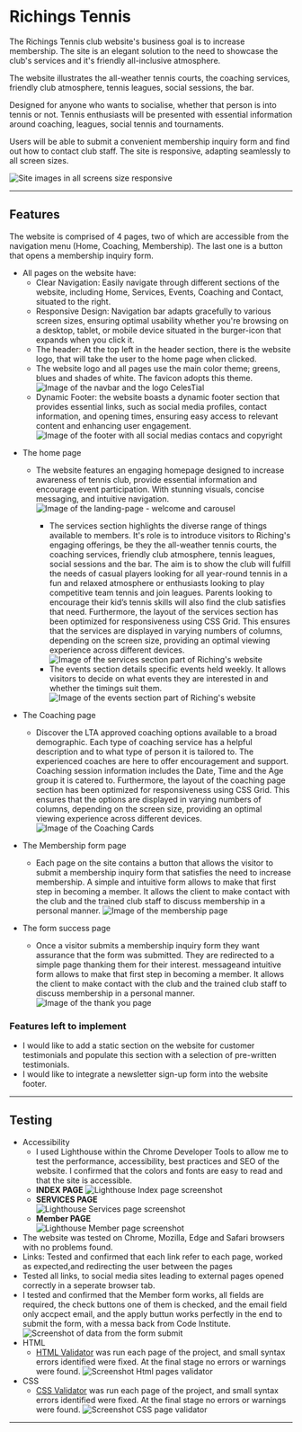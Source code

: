 # Richings Tennis

The Richings Tennis club website's business goal is to increase membership. The site is an elegant solution to the need to showcase the club's services and it's friendly all-inclusive atmosphere.

The website illustrates the all-weather tennis courts, the coaching services, friendly club atmosphere, tennis leagues, social sessions, the bar.

Designed for anyone who wants to socialise, whether that person is into tennis or not. Tennis enthusiasts will be presented with essential information around coaching, leagues, social tennis and tournaments.

Users will be able to submit a convenient membership inquiry form and find out how to contact club staff. The site is responsive, adapting seamlessly to all screen sizes.

![Site images in all screens size responsive](./documentation/responsive.png)

---

## Features

The website is comprised of 4 pages, two of which are accessible from the navigation menu (Home, Coaching, Membership). The last one is a button that opens a membership inquiry form.

-   All pages on the website have:
    -   Clear Navigation: Easily navigate through different sections of the website, including Home, Services, Events, Coaching and Contact, situated to the right.
    -   Responsive Design: Navigation bar adapts gracefully to various screen sizes, ensuring optimal usability whether you're browsing on a desktop, tablet, or mobile device situated in the burger-icon that expands when you click it.
    -   The header: At the top left in the header section, there is the website logo, that will take the user to the home page when clicked.
    -   The website logo and all pages use the main color theme; greens, blues and shades of white. The favicon adopts this theme.
        ![Image of the navbar and the logo CelesTial](./documentation/navbar.png)
    -   Dynamic Footer: the website boasts a dynamic footer section that provides essential links, such as social media profiles, contact information, and opening times, ensuring easy access to relevant content and enhancing user engagement.
        ![Image of the footer with all social medias contacs and copyright](./documentation/footer.png)

*   The home page

    -   The website features an engaging homepage designed to increase awareness of tennis club, provide essential information and encourage event participation. With stunning visuals, concise messaging, and intuitive navigation.
        ![Image of the landing-page - welcome and carousel](./documentation/landing-page.png)

        -   The services section highlights the diverse range of things available to members. It's role is to introduce visitors to Riching's engaging offerings, be they the all-weather tennis courts, the coaching services, friendly club atmosphere, tennis leagues, social sessions and the bar. The aim is to show the club will fulfill the needs of casual players looking for all year-round tennis in a fun and relaxed atmosphere or enthusiasts looking to play competitive team tennis and join leagues. Parents looking to encourage their kid’s tennis skills will also find the club satisfies that need. Furthermore, the layout of the services section has been optimized for responsiveness using CSS Grid. This ensures that the services are displayed in varying numbers of columns, depending on the screen size, providing an optimal viewing experience across different devices.
            ![Image of the services section part of Riching's website](./documentation/services-section.jpg)
        -   The events section details specific events held weekly. It allows visitors to decide on what events they are interested in and whether the timings suit them.
            ![Image of the events section part of Riching's website](./documentation/events-section.jpg)

*   The Coaching page

    -   Discover the LTA approved coaching options available to a broad demographic. Each type of coaching service has a helpful description and to what type of person it is tailored to. The experienced coaches are here to offer encouragement and support. Coaching session information includes the Date, Time and the Age group it is catered to. Furthermore, the layout of the coaching page section has been optimized for responsiveness using CSS Grid. This ensures that the options are displayed in varying numbers of columns, depending on the screen size, providing an optimal viewing experience across different devices.
        ![Image of the Coaching Cards](./documentation/coaching.png)

*   The Membership form page

    -   Each page on the site contains a button that allows the visitor to submit a membership inquiry form that satisfies the need to increase membership. A simple and intuitive form allows to make that first step in becoming a member. It allows the client to make contact with the club and the trained club staff to discuss membership in a personal manner.
        ![Image of the membership page](./documentation/membership-form.png)

*   The form success page
    -   Once a visitor submits a membership inquiry form they want assurance that the form was submitted. They are redirected to a simple page thanking them for their interest. messageand intuitive form allows to make that first step in becoming a member. It allows the client to make contact with the club and the trained club staff to discuss membership in a personal manner.
        ![Image of the thank you page](./documentation/thank-you.png)

### Features left to implement

-   I would like to add a static section on the website for customer testimonials and populate this section with a selection of pre-written testimonials.
-   I would like to integrate a newsletter sign-up form into the website footer.

---

## Testing

-   Accessibility
    -   I used Lighthouse within the Chrome Developer Tools to allow me to test the performance, accessibility, best practices and SEO of the website. I confirmed that the colors and fonts are easy to read and that the site is accessible.
    -   **INDEX PAGE**
        ![Lighthouse Index page screenshot ](./documentation/index-lighthouse.png)
    -   **SERVICES PAGE**  
        ![Lighthouse Services page screenshot ](./documentation/index-lighthouse.png)
    -   **Member PAGE**  
        ![Lighthouse Member page screenshot ](./documentation/index-lighthouse.png)
-   The website was tested on Chrome, Mozilla, Edge and Safari browsers with no problems found.
-   Links: Tested and confirmed that each link refer to each page, worked as expected,and redirecting the user between the pages
-   Tested all links, to social media sites leading to external pages opened correctly in a seperate browser tab.
-   I tested and confirmed that the Member form works, all fields are required, the check buttons one of them is checked, and the email field only accpect email, and the apply buttun works perfectly in the end to submit the form, with a messa back from Code Institute.
    ![Screenshot of data from the form submit ](./documentation/member-form.png)
-   HTML
    -   [HTML Validator](https://validator.w3.org/#validate_by_upload) was run each page of the project, and small syntax errors identified were fixed. At the final stage no errors or warnings were found.
        ![Screenshot Html pages validator ](./documentation/html-validator.png)
-   CSS
    -   [CSS Validator](https://validator.w3.org/#validate_by_upload) was run each page of the project, and small syntax errors identified were fixed. At the final stage no errors or warnings were found.
        ![Screenshot CSS page validator ](./documentation/css-validator.png)

---
